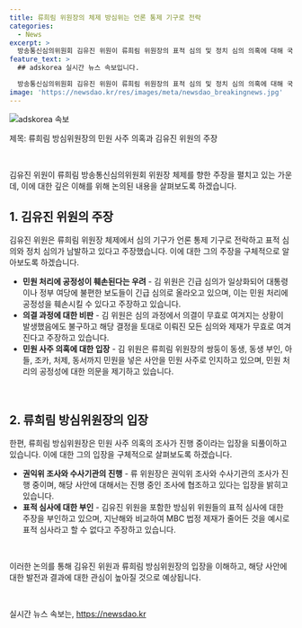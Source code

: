 ```yaml
---
title: 류희림 위원장의 체제 방심위는 언론 통제 기구로 전락
categories:
  - News
excerpt: >
  방송통신심의위원회 김유진 위원이 류희림 위원장의 표적 심의 및 정치 심의 의혹에 대해 국회에서 증언하며, 심의 과정의 비정상적인 점을 공개했다. 김 위원은 긴급 심의의 남용과 정치적 편향성을 비판했고, 결정의 공정성을 훼손한다고 지적했다. 더불어 민주당 의원들도 류 위원장의 민원 사주 의혹과 방심위의 제재가 표적 심의인지 의심을 제기했다. 현재 수사 중인 이 사안은 눈길을 끄는 중요한 뉴스가 될 것으로 보인다.
feature_text: >
  ## adskorea 실시간 뉴스 속보입니다.

  방송통신심의위원회 김유진 위원이 류희림 위원장의 표적 심의 및 정치 심의 의혹에 대해 국회에서 증언하며, 심의 과정의 비정상적인 점을 공개했다. 김 위원은 긴급 심의의 남용과 정치적 편향성을 비판했고, 결정의 공정성을 훼손한다고 지적했다. 더불어 민주당 의원들도 류 위원장의 민원 사주 의혹과 방심위의 제재가 표적 심의인지 의심을 제기했다. 현재 수사 중인 이 사안은 눈길을 끄는 중요한 뉴스가 될 것으로 보인다.
image: 'https://newsdao.kr/res/images/meta/newsdao_breakingnews.jpg'
---
```


<p><img src="https://newsdao.kr/res/images/meta/newsdao_breakingnews.jpg" alt="adskorea 속보" /></p>

<p>제목: 류희림 방심위원장의 민원 사주 의혹과 김유진 위원의 주장</p>

<p data-ke-size="size16">&nbsp;</p>

<p>김유진 위원이 류희림 방송통신심의위원회 위원장 체제를 향한 주장을 펼치고 있는 가운데, 이에 대한 깊은 이해를 위해 논의된 내용을 살펴보도록 하겠습니다.</p>

<h2 data-ke-size="size26">1. 김유진 위원의 주장</h2>

<p>김유진 위원은 류희림 위원장 체제에서 심의 기구가 언론 통제 기구로 전락하고 표적 심의와 정치 심의가 남발하고 있다고 주장했습니다.
이에 대한 그의 주장을 구체적으로 알아보도록 하겠습니다.</p>

<ul>
    <li><b>민원 처리에 공정성이 훼손된다는 우려</b> - 김 위원은 긴급 심의가 일상화되어 대통령이나 정부 여당에 불편한 보도들이 긴급 심의로 올라오고 있으며, 이는 민원 처리에 공정성을 훼손시킬 수 있다고 주장하고 있습니다.</li>
    <li><b>의결 과정에 대한 비판</b> - 김 위원은 심의 과정에서 의결이 무효로 여겨지는 상황이 발생했음에도 불구하고 해당 결정을 토대로 이뤄진 모든 심의와 제재가 무효로 여겨진다고 주장하고 있습니다.</li>
    <li><b>민원 사주 의혹에 대한 입장</b> - 김 위원은 류희림 위원장의 쌍둥이 동생, 동생 부인, 아들, 조카, 처제, 동서까지 민원을 넣은 사안을 민원 사주로 인지하고 있으며, 민원 처리의 공정성에 대한 의문을 제기하고 있습니다.</li>
</ul>

<p data-ke-size="size16">&nbsp;</p>

<h2 data-ke-size="size26">2. 류희림 방심위원장의 입장</h2>

<p>한편, 류희림 방심위원장은 민원 사주 의혹의 조사가 진행 중이라는 입장을 되풀이하고 있습니다. 이에 대한 그의 입장을 구체적으로 살펴보도록 하겠습니다.</p>

<ul>
    <li><b>권익위 조사와 수사기관의 진행</b> - 류 위원장은 권익위 조사와 수사기관의 조사가 진행 중이며, 해당 사안에 대해서는 진행 중인 조사에 협조하고 있다는 입장을 밝히고 있습니다.</li>
    <li><b>표적 심사에 대한 부인</b> - 김유진 위원을 포함한 방심위 위원들의 표적 심사에 대한 주장을 부인하고 있으며, 지난해와 비교하여 MBC 법정 제재가 줄어든 것을 예시로 표적 심사라고 할 수 없다고 주장하고 있습니다.</li>
</ul>

<p data-ke-size="size16">&nbsp;</p>

<p>이러한 논의를 통해 김유진 위원과 류희림 방심위원장의 입장을 이해하고, 해당 사안에 대한 발전과 결과에 대한 관심이 높아질 것으로 예상됩니다.</p>

<p data-ke-size="size16">&nbsp;</p>
실시간 뉴스 속보는, <a href="https://newsdao.kr" rel="dofollow">https://newsdao.kr</a>


